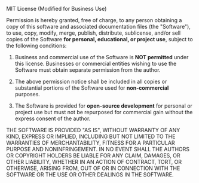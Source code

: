 MIT License (Modified for Business Use)

Permission is hereby granted, free of charge, to any person obtaining a copy
of this software and associated documentation files (the "Software"), to use,
copy, modify, merge, publish, distribute, sublicense, and/or sell copies of
the Software **for personal, educational, or project use**, subject to the 
following conditions:

1. Business and commercial use of the Software is **NOT permitted** under this 
   license. Businesses or commercial entities wishing to use the Software 
   must obtain separate permission from the author.

2. The above permission notice shall be included in all copies or substantial
   portions of the Software used for **non-commercial** purposes.

3. The Software is provided for **open-source development** for personal or 
   project use but must not be repurposed for commercial gain without the 
   express consent of the author.

THE SOFTWARE IS PROVIDED "AS IS", WITHOUT WARRANTY OF ANY KIND, EXPRESS OR
IMPLIED, INCLUDING BUT NOT LIMITED TO THE WARRANTIES OF MERCHANTABILITY,
FITNESS FOR A PARTICULAR PURPOSE AND NONINFRINGEMENT. IN NO EVENT SHALL THE
AUTHORS OR COPYRIGHT HOLDERS BE LIABLE FOR ANY CLAIM, DAMAGES, OR OTHER
LIABILITY, WHETHER IN AN ACTION OF CONTRACT, TORT, OR OTHERWISE, ARISING FROM,
OUT OF OR IN CONNECTION WITH THE SOFTWARE OR THE USE OR OTHER DEALINGS IN
THE SOFTWARE.
